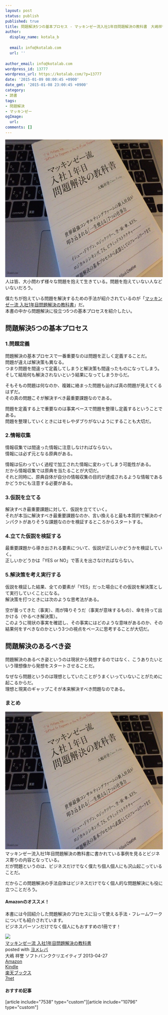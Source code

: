 ```yaml
---
layout: post
status: publish
published: true
title: 問題解決5つの基本プロセス - マッキンゼー流入社1年目問題解決の教科書　大嶋祥誉著
author:
  display_name: kotala_b

  email: info@kotalab.com
  url: ''

author_email: info@kotalab.com
wordpress_id: 13777
wordpress_url: https://kotalab.com/?p=13777
date: '2015-01-09 08:00:45 +0900'
date_gmt: '2015-01-08 23:00:45 +0900'
category:
- 読書
tags:
- 問題解決
- マッキンゼー
ogImage:
  url:
comments: []
---
```

<p><img src="/wp-content/uploads/textbook-of-problem-solving_20150109-780x438.jpg" alt="textbook-of-problem-solving_20150109" width="780" height="438" class="aligncenter size-large wp-image-13786" /><br />
人は皆、大小問わず様々な問題を抱えて生きている。問題を抱えていない人などいないだろう。</p>
<p>僕たちが抱えている問題を解決するための手法が紹介されているのが「<a href="https://www.amazon.co.jp/exec/obidos/asin/4797369531/same-22/" rel="nofollow" target="_blank">マッキンゼー流 入社1年目問題解決の教科書</a>」だ。<br />
本書の中から問題解決に役立つ5つの基本プロセスを紹介したい。<br />
</p>
<!--more-->
<h2>問題解決5つの基本プロセス</h2>
<h3>1.問題定義</h3>
<p><span class="b">問題解決の基本プロセスで一番重要なのは問題を正しく定義することだ。</span><br />
問題が違えば解決策も異なる。<br />
つまり問題を間違って定義してしまうと解決策も間違ったものになってしまう。<br />
そして結局何も解決されないという結果になってしまうからだ。</p>
<p>そもそもの問題は何なのか、複雑に絡まった問題も辿れば真の問題が見えてくるはずだ。<br />
その<span class="b">真の問題こそが解決すべき最重要課題</span>なのである。</p>
<p>問題を定義する上で重要なのは事実ベースで問題を整理し定義するということである。<br />
問題を整理していくときにはモレやダブりがないようにすることも大切だ。</p>
<h3>2.情報収集</h3>
<p>情報収集では間違った情報に注意しなければならない。<br />
情報には必ず元となる原典がある。</p>
<p>情報は伝わっていく過程で加工された情報に変わってしまう可能性がある。<br />
だから情報収集では原典を当たることが大切だ。<br />
それと同時に、原典自体が<span class="b">自分の情報収集の目的が達成されるような情報であるかどうか</span>にも注意する必要がある。</p>
<h3>3.仮説を立てる</h3>
<p><span class="b">解決すべき最重要課題に対して</span>、仮説を立てていく。<br />
それが本当に解決すべき最重要課題なのか、言い換えると<span class="b">最も本質的で解決のインパクトがありそうな課題なのかを検証する</span>ところからスタートする。</p>
<h3>4.立てた仮説を検証する</h3>
<p>最重要課題から導き出される要素について、仮説が正しいかどうかを検証していく。<br />
正しいかどうかは「YES or NO」で答えを出さなければならない。</p>
<h3>5.解決策を考え実行する</h3>
<p>仮説を検証した結果、全ての要素が「YES」だった場合にその仮説を解決策として実行していくことになる。<br />
解決策を打つときには次のような思考法がある。</p>
<p>空が曇ってきた（事実）、雨が降りそうだ（事実が意味するもの）、傘を持って出かける（やるべき解決策）。<br />
このように現状の事実を確認し、その事実にはどのような意味があるのか、その結果何をすべきなのかという3つの視点をベースに思考することが大切だ。</p>
<h2>問題解決のあるべき姿</h2>
<p>問題解決のあるべき姿というのは現状から発想するのではなく、こうありたいという理想像から発想をスタートさせることだ。</p>
<p>なぜなら問題というのは理想としていたことがうまくいっていないことがために起こるからだ。<br />
理想と現実のギャップこそが本来解決すべき問題なのである。</p>
<h3>まとめ</h3>
<p><img src="/wp-content/uploads/textbook-of-problem-solving_20150109-780x438.jpg" alt="textbook-of-problem-solving_20150109" width="780" height="438" class="aligncenter size-large wp-image-13786" /><br />
マッキンゼー流入社1年目問題解決の教科書に書かれている事例を見るとビジネス寄りの内容となっている。<br />
だが問題というのは、ビジネスだけでなく僕たち個人個人にも沢山起こっていることだ。</p>
<p>だからこの問題解決の手法自体はビジネスだけでなく個人的な問題解決にも役に立つことだろう。</p>
<h4 class="aam">Amazonのオススメ！</h4>
<p>本書には今回紹介した問題解決のプロセスに沿って使える手法・フレームワークについても紹介されています。<br />
ビジネスパーソンだけでなく個人にもおすすめの1冊です！</p>
<div class="booklink-box">
<div class="booklink-image"><a href="https://www.amazon.co.jp/exec/obidos/asin/4797369531/same-22/" rel="nofollow" target="_blank"><img src="https://images-fe.ssl-images-amazon.com/images/I/41k8ZeDFCmL._SL160_.jpg" style="border: none;" /></a></div>
<div class="booklink-info">
<div class="booklink-name"><a href="https://www.amazon.co.jp/exec/obidos/asin/4797369531/same-22/" rel="nofollow" target="_blank">マッキンゼー流 入社1年目問題解決の教科書</a>
<div class="booklink-powered-date">posted with <a href="https://yomereba.com" rel="nofollow" target="_blank">ヨメレバ</a></div>
</div>
<div class="booklink-detail">大嶋 祥誉 ソフトバンククリエイティブ 2013-04-27    </div>
<div class="booklink-link2">
<div class="shoplinkamazon"><a href="https://www.amazon.co.jp/exec/obidos/asin/4797369531/same-22/" rel="nofollow" target="_blank" title="アマゾン" >Amazon</a></div>
<div class="shoplinkkindle"><a href="https://www.amazon.co.jp/exec/obidos/ASIN/B00FOJ0BKQ/same-22/" rel="nofollow" target="_blank" >Kindle</a></div>
<div class="shoplinkrakuten"><a href="http://c.af.moshimo.com/af/c/click?a_id=374939&p_id=56&pc_id=56&pl_id=637&s_v=b5Rz2P0601xu&url=http%3A%2F%2Fbooks.rakuten.co.jp%2Frb%2F12279957%2F" rel="nofollow" target="_blank" title="楽天ブックス" >楽天ブックス</a></div>
<div class="shoplinkseven"><a href="https://ck.jp.ap.valuecommerce.com/servlet/referral?sid=2967684&pid=883100332&vc_url=http%3A%2F%2Fwww.7netshopping.jp%2Fbooks%2Fsearch_result%2F%3Fctgy%3Dbooks%26code%3D4797369531" rel="nofollow" target="_blank" title="セブンネットショッピング" >7net</a></div>
</p></div>
</div>
<div class="booklink-footer"></div>
</div>
<h4 class="rel">おすすめ記事</h4>
<p>[article include="7538" type="custom"][article include="10796" type="custom"]</p>
<div class="clear"></div>
